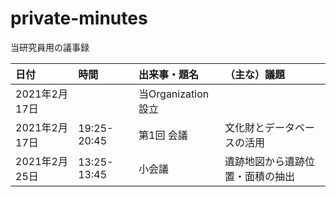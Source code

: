 # private-minutes
当研究員用の議事録

|日付|時間|出来事・題名|（主な）議題|
|:---|:---|:---|:---|
|2021年2月17日||当Organization設立||
|2021年2月17日|19:25-20:45|第1回 会議|文化財とデータベースの活用|
|2021年2月25日|13:25-13:45|小会議|遺跡地図から遺跡位置・面積の抽出|
